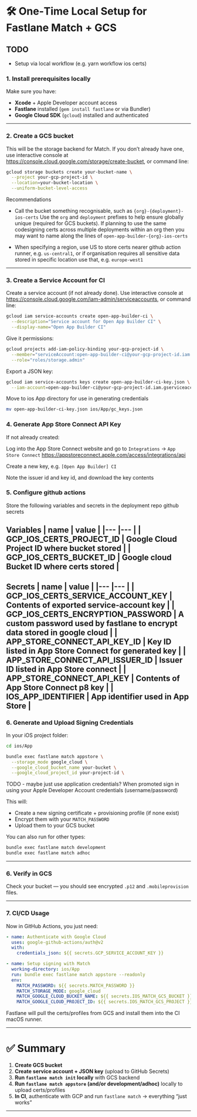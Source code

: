 # 🛠 One‑Time Local Setup for Fastlane Match + GCS

## TODO
- Setup via local workflow (e.g. yarn workflow ios certs)

### 1. Install prerequisites locally
Make sure you have:
- **Xcode** + Apple Developer account access
- **Fastlane** installed (`gem install fastlane` or via Bundler)
- **Google Cloud SDK** (`gcloud`) installed and authenticated

---

### 2. Create a GCS bucket
This will be the storage backend for Match. If you don’t already have one, use interactive console at https://console.cloud.google.com/storage/create-bucket, or command line:

```bash
gcloud storage buckets create your-bucket-name \
  --project your-gcp-project-id \
  --location=your-bucket-location \
  --uniform-bucket-level-access
```

Recommendations
- Call the bucket something recognisable, such as `{org}-{deployment}-ios-certs`
Use the `org` and `deployment` prefixes to help ensure globally unique (required for GCS buckets).
If planning to use the same codesigning certs across multiple deployments within an org then you may want to name along the lines of `open-app-builder-{org}-ios-certs`

- When specifying a region, use US to store certs nearer github action runner, e.g. `us-central1`, or if organisation requires all sensitive data stored in specific location use that, e.g. `europe-west1`

---

### 3. Create a Service Account for CI
Create a service account (if not already done). Use interactive console at https://console.cloud.google.com/iam-admin/serviceaccounts, or command line:

```bash
gcloud iam service-accounts create open-app-builder-ci \
  --description="Service account for Open App Builder CI" \
  --display-name="Open App Builder CI"
```

Give it permissions:

```bash
gcloud projects add-iam-policy-binding your-gcp-project-id \
  --member="serviceAccount:open-app-builder-ci@your-gcp-project-id.iam.gserviceaccount.com" \
  --role="roles/storage.admin"
```

Export a JSON key:

```bash
gcloud iam service-accounts keys create open-app-builder-ci-key.json \
  --iam-account=open-app-builder-ci@your-gcp-project-id.iam.gserviceaccount.com
```

Move to ios App directory for use in generating credentials
```bash
mv open-app-builder-ci-key.json ios/App/gc_keys.json 
```

### 4. Generate App Store Connect API Key
If not already created:

Log into the App Store Connect website and go to `Integrations` -> `App Store Connect`
https://appstoreconnect.apple.com/access/integrations/api

Create a new key, e.g. `[Open App Builder] CI`

Note the issuer id and key id, and download the key contents

### 5. Configure github actions
Store the following variables and secrets in the deployment repo github secrets

**Variables**
| name | value |
|---    |---    |
| GCP_IOS_CERTS_PROJECT_ID | Google Cloud Project ID where bucket stored       |
| GCP_IOS_CERTS_BUCKET_ID  | Google cloud Bucket ID where certs stored         |
---


**Secrets**
| name | value |
|---    |---    |
| GCP_IOS_CERTS_SERVICE_ACCOUNT_KEY | Contents of exported service-account key |
| GCP_IOS_CERTS_ENCRYPTION_PASSWORD | A custom password used by fastlane to encrypt data stored in google cloud |
| APP_STORE_CONNECT_API_KEY_ID  | Key ID listed in App Store Connect for generated key |
| APP_STORE_CONNECT_API_ISSUER_ID  | Issuer ID listed in App Store connect |
| APP_STORE_CONNECT_API_KEY  | Contents of App Store Connect p8 key   |
| IOS_APP_IDENTIFIER | App identifier used in App Store |
---


### 6. Generate and Upload Signing Credentials
In your iOS project folder:

```bash
cd ios/App

bundle exec fastlane match appstore \
  --storage_mode google_cloud \
  --google_cloud_bucket_name your-bucket \
  --google_cloud_project_id your-project-id \
```

TODO - maybe just use application credentials?
When promoted sign in using your Apple Developer Account credentials (username/password)

This will:
- Create a new signing certificate + provisioning profile (if none exist)
- Encrypt them with your `MATCH_PASSWORD`
- Upload them to your GCS bucket

You can also run for other types:
```bash
bundle exec fastlane match development
bundle exec fastlane match adhoc
```

---

### 6. Verify in GCS
Check your bucket — you should see encrypted `.p12` and `.mobileprovision` files.

---

### 7. CI/CD Usage
Now in GitHub Actions, you just need:

```yaml
- name: Authenticate with Google Cloud
  uses: google-github-actions/auth@v2
  with:
    credentials_json: ${{ secrets.GCP_SERVICE_ACCOUNT_KEY }}

- name: Setup signing with Match
  working-directory: ios/App
  run: bundle exec fastlane match appstore --readonly
  env:
    MATCH_PASSWORD: ${{ secrets.MATCH_PASSWORD }}
    MATCH_STORAGE_MODE: google_cloud
    MATCH_GOOGLE_CLOUD_BUCKET_NAME: ${{ secrets.IOS_MATCH_GCS_BUCKET }}
    MATCH_GOOGLE_CLOUD_PROJECT_ID: ${{ secrets.IOS_MATCH_GCS_PROJECT }}
```

Fastlane will pull the certs/profiles from GCS and install them into the CI macOS runner.

---

# ✅ Summary
1. **Create GCS bucket**  
2. **Create service account + JSON key** (upload to GitHub Secrets)  
3. **Run `fastlane match init` locally** with GCS backend  
4. **Run `fastlane match appstore` (and/or development/adhoc)** locally to upload certs/profiles  
5. **In CI**, authenticate with GCP and run `fastlane match` → everything “just works”  

---
